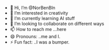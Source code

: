 - 👋 Hi, I’m @NorBenBln
- 👀 I’m interested in creativity
- 🌱 I’m currently learning AI stuff
- 💞️ I’m looking to collaborate on different ways
- 📫 How to reach me ...here
- 😄 Pronouns: ..me and I.
- ⚡ Fun fact: ..I was a bumper.

<!---
NorBenBln/NorBenBln is a ✨ special ✨ repository because its `README.md` (this file) appears on your GitHub profile.
You can click the Preview link to take a look at your changes.
--->
